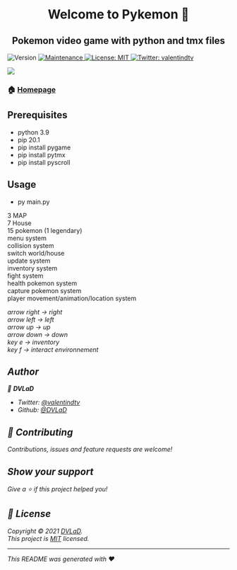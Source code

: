 <h1 align="center">Welcome to Pykemon 👋</h1>
<h2 align="center">Pokemon video game with python and tmx files</h2>
<p>
  <img alt="Version" src="https://img.shields.io/badge/version-1.0.0-blue.svg?cacheSeconds=2592000" />
  <a href="https://github.com/EinSlen" target="_blank">
    <img alt="Maintenance" src="https://img.shields.io/badge/Maintained%3F-yes-green.svg" />
  </a>
  <a href="https://github.com/EinSlen#licence" target="_blank">
    <img alt="License: MIT" src="https://img.shields.io/github/license/EinSlen/pykemon" />
  </a>
  <a href="https://twitter.com/valentindtv" target="_blank">
    <img alt="Twitter: valentindtv" src="https://img.shields.io/twitter/follow/valentindtv.svg?style=social" />
  </a>
</p>   

<img align="center" src="https://cdn.discordapp.com/attachments/615317552255598603/842373796194811934/pykemon.PNG">

### 🏠 [Homepage](https://github.com/einslen#readme)

## Prerequisites

- python 3.9
- pip 20.1
- pip install pygame
- pip install pytmx
- pip install pyscroll

## Usage

- py main.py

 3 MAP<br/>
 7 House<br/>
 15 pokemon (1 legendary)<br/>
 menu system<br/>
 collision system<br/>
 switch world/house<br/>
 update system<br/>
 inventory system<br/>
 fight system<br/>
 health pokemon system<br/>
 capture pokemon system<br/>
 player movement/animation/location system<br/>

<i>arrow right -> right<br/>
arrow left -> left<br/>
arrow up -> up<br/>
arrow down -> down<br/>
key e -> inventory<br/>
key f -> interact environnement<i>

## Author

👤 **DVLaD**

* Twitter: [@valentindtv](https://twitter.com/valentindtv)
* Github: [@DVLaD](https://github.com/EinSlen)

## 🤝 Contributing

Contributions, issues and feature requests are welcome!<br />

## Show your support

Give a ⭐️ if this project helped you!

## 📝 License

Copyright © 2021 [DVLaD](https://github.com/EinSlen).<br />
This project is [MIT](https://github.com/EinSlen/LICENSE) licensed.

***
_This README was generated with ❤️_
